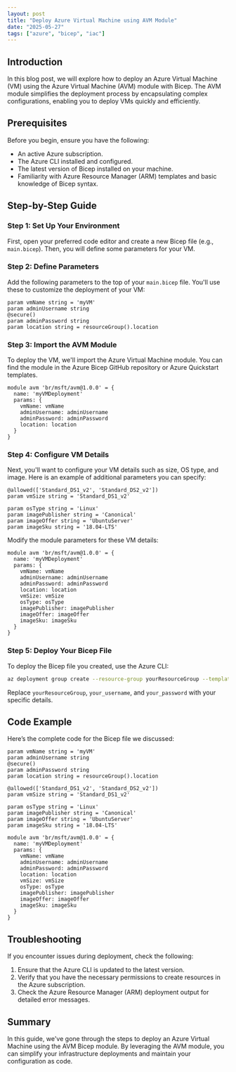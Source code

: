 ```yaml
---
layout: post
title: "Deploy Azure Virtual Machine using AVM Module"
date: "2025-05-27"
tags: ["azure", "bicep", "iac"]
---
```


## Introduction

In this blog post, we will explore how to deploy an Azure Virtual Machine (VM) using the Azure Virtual Machine (AVM) module with Bicep. The AVM module simplifies the deployment process by encapsulating complex configurations, enabling you to deploy VMs quickly and efficiently. 

## Prerequisites

Before you begin, ensure you have the following:

- An active Azure subscription.
- The Azure CLI installed and configured.
- The latest version of Bicep installed on your machine.
- Familiarity with Azure Resource Manager (ARM) templates and basic knowledge of Bicep syntax.

## Step-by-Step Guide

### Step 1: Set Up Your Environment

First, open your preferred code editor and create a new Bicep file (e.g., `main.bicep`). Then, you will define some parameters for your VM. 

### Step 2: Define Parameters

Add the following parameters to the top of your `main.bicep` file. You'll use these to customize the deployment of your VM:

```bicep
param vmName string = 'myVM'
param adminUsername string
@secure()
param adminPassword string
param location string = resourceGroup().location
```

### Step 3: Import the AVM Module

To deploy the VM, we'll import the Azure Virtual Machine module. You can find the module in the Azure Bicep GitHub repository or Azure Quickstart templates. 

```bicep
module avm 'br/msft/avm@1.0.0' = {
  name: 'myVMDeployment'
  params: {
    vmName: vmName
    adminUsername: adminUsername
    adminPassword: adminPassword
    location: location
  }
}
```

### Step 4: Configure VM Details

Next, you'll want to configure your VM details such as size, OS type, and image. Here is an example of additional parameters you can specify:

```bicep
@allowed(['Standard_DS1_v2', 'Standard_DS2_v2'])
param vmSize string = 'Standard_DS1_v2'

param osType string = 'Linux'
param imagePublisher string = 'Canonical'
param imageOffer string = 'UbuntuServer'
param imageSku string = '18.04-LTS'
```

Modify the module parameters for these VM details:

```bicep
module avm 'br/msft/avm@1.0.0' = {
  name: 'myVMDeployment'
  params: {
    vmName: vmName
    adminUsername: adminUsername
    adminPassword: adminPassword
    location: location
    vmSize: vmSize
    osType: osType
    imagePublisher: imagePublisher
    imageOffer: imageOffer
    imageSku: imageSku
  }
}
```

### Step 5: Deploy Your Bicep File

To deploy the Bicep file you created, use the Azure CLI:

```bash
az deployment group create --resource-group yourResourceGroup --template-file main.bicep --parameters adminUsername='your_username' adminPassword='your_password'
```

Replace `yourResourceGroup`, `your_username`, and `your_password` with your specific details.

## Code Example

Here’s the complete code for the Bicep file we discussed:

```bicep
param vmName string = 'myVM'
param adminUsername string
@secure()
param adminPassword string
param location string = resourceGroup().location

@allowed(['Standard_DS1_v2', 'Standard_DS2_v2'])
param vmSize string = 'Standard_DS1_v2'

param osType string = 'Linux'
param imagePublisher string = 'Canonical'
param imageOffer string = 'UbuntuServer'
param imageSku string = '18.04-LTS'

module avm 'br/msft/avm@1.0.0' = {
  name: 'myVMDeployment'
  params: {
    vmName: vmName
    adminUsername: adminUsername
    adminPassword: adminPassword
    location: location
    vmSize: vmSize
    osType: osType
    imagePublisher: imagePublisher
    imageOffer: imageOffer
    imageSku: imageSku
  }
}
```

## Troubleshooting

If you encounter issues during deployment, check the following:

1. Ensure that the Azure CLI is updated to the latest version.
2. Verify that you have the necessary permissions to create resources in the Azure subscription.
3. Check the Azure Resource Manager (ARM) deployment output for detailed error messages.

## Summary

In this guide, we've gone through the steps to deploy an Azure Virtual Machine using the AVM Bicep module. By leveraging the AVM module, you can simplify your infrastructure deployments and maintain your configuration as code.
```